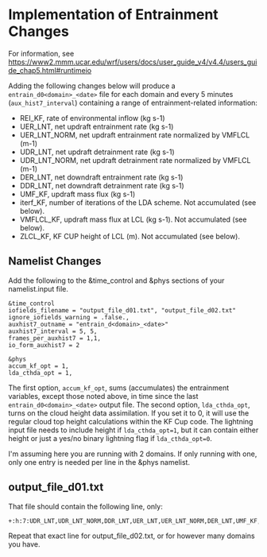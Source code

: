 # Implementation of Entrainment Changes

For information, see https://www2.mmm.ucar.edu/wrf/users/docs/user_guide_v4/v4.4/users_guide_chap5.html#runtimeio

Adding the following changes below will produce a `entrain_d0<domain>_<date>` file for each domain and every 5 minutes (`aux_hist7_interval`) containing a range of entrainment-related information:
- REI_KF, rate of environmental inflow (kg s-1)
- UER_LNT, net updraft entrainment rate (kg s-1)
- UER_LNT_NORM, net updraft entrainment rate normalized by VMFLCL (m-1)
- UDR_LNT, net updraft detrainment rate (kg s-1)
- UDR_LNT_NORM, net updraft detrainment rate normalized by VMFLCL (m-1)
- DER_LNT, net downdraft entrainment rate (kg s-1)
- DDR_LNT, net downdraft detrainment rate (kg s-1)
- UMF_KF, updraft mass flux (kg s-1)
- iterf_KF, number of iterations of the LDA scheme. Not accumulated (see below).
- VMFLCL_KF, updraft mass flux at LCL (kg s-1). Not accumulated (see below).
- ZLCL_KF, KF CUP height of LCL (m). Not accumulated (see below).

## Namelist Changes

Add the following to the &time_control and &phys sections of your namelist.input file. 
```
&time_control
iofields_filename = "output_file_d01.txt", "output_file_d02.txt"
ignore_iofields_warning = .false.,
auxhist7_outname = "entrain_d<domain>_<date>"
auxhist7_interval = 5, 5,
frames_per_auxhist7 = 1,1,
io_form_auxhist7 = 2

&phys
accum_kf_opt = 1,
lda_cthda_opt = 1,  
```
The first option, `accum_kf_opt`, sums (accumulates) the entrainment variables, except those noted above, in time since the last `entrain_d0<domain>_<date>` output file. The second option, `lda_cthda_opt`, turns on the cloud height data assimilation. If you set it to 0, it will use the regular cloud top height calculations within the KF Cup code. The lightning input file needs to include height if `lda_cthda_opt=1`, but it can contain either height or just a yes/no binary lightning flag if `lda_cthda_opt=0`.

I'm assuming here you are running with 2 domains. If only running with one, only one entry is needed per line in the &phys namelist.

## output_file_d01.txt
That file should contain the following line, only:
```
+:h:7:UDR_LNT,UDR_LNT_NORM,DDR_LNT,UER_LNT,UER_LNT_NORM,DER_LNT,UMF_KF,REI_KF,ITERF_KF,VMFLCL_KF,ZLCL_KF
```

Repeat that exact line for output_file_d02.txt, or for however many domains you have.





